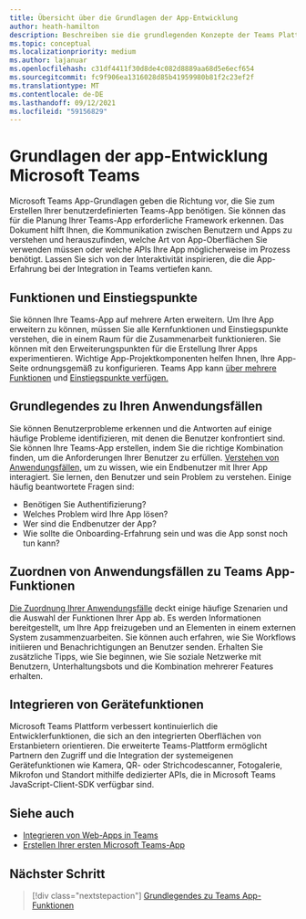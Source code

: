 ```yaml
---
title: Übersicht über die Grundlagen der App-Entwicklung
author: heath-hamilton
description: Beschreiben sie die grundlegenden Konzepte der Teams Plattformentwicklung.
ms.topic: conceptual
ms.localizationpriority: medium
ms.author: lajanuar
ms.openlocfilehash: c31df4411f30d8de4c082d8889aa68d5e6ecf654
ms.sourcegitcommit: fc9f906ea1316028d85b41959980b81f2c23ef2f
ms.translationtype: MT
ms.contentlocale: de-DE
ms.lasthandoff: 09/12/2021
ms.locfileid: "59156829"
---
```

# <a name="microsoft-teams-app-development-fundamentals"></a>Grundlagen der app-Entwicklung Microsoft Teams

Microsoft Teams App-Grundlagen geben die Richtung vor, die Sie zum Erstellen Ihrer benutzerdefinierten Teams-App benötigen. Sie können das für die Planung Ihrer Teams-App erforderliche Framework erkennen. Das Dokument hilft Ihnen, die Kommunikation zwischen Benutzern und Apps zu verstehen und herauszufinden, welche Art von App-Oberflächen Sie verwenden müssen oder welche APIs Ihre App möglicherweise im Prozess benötigt. Lassen Sie sich von der Interaktivität inspirieren, die die App-Erfahrung bei der Integration in Teams vertiefen kann.

## <a name="capabilities-and-entry-points"></a>Funktionen und Einstiegspunkte

Sie können Ihre Teams-App auf mehrere Arten erweitern. Um Ihre App erweitern zu können, müssen Sie alle Kernfunktionen und Einstiegspunkte verstehen, die in einem Raum für die Zusammenarbeit funktionieren. Sie können mit den Erweiterungspunkten für die Erstellung Ihrer Apps experimentieren. Wichtige App-Projektkomponenten helfen Ihnen, Ihre App-Seite ordnungsgemäß zu konfigurieren. Teams App kann [über mehrere Funktionen](../concepts/capabilities-overview.md) und [Einstiegspunkte verfügen.](../concepts/extensibility-points.md)

## <a name="understand-your-use-cases"></a>Grundlegendes zu Ihren Anwendungsfällen

Sie können Benutzerprobleme erkennen und die Antworten auf einige häufige Probleme identifizieren, mit denen die Benutzer konfrontiert sind. Sie können Ihre Teams-App erstellen, indem Sie die richtige Kombination finden, um die Anforderungen Ihrer Benutzer zu erfüllen. [Verstehen von Anwendungsfällen,](../concepts/design/understand-use-cases.md) um zu wissen, wie ein Endbenutzer mit Ihrer App interagiert. Sie lernen, den Benutzer und sein Problem zu verstehen. Einige häufig beantwortete Fragen sind:

* Benötigen Sie Authentifizierung?
* Welches Problem wird Ihre App lösen?
* Wer sind die Endbenutzer der App?
* Wie sollte die Onboarding-Erfahrung sein und was die App sonst noch tun kann?

## <a name="map-your-use-cases-to-teams-app-capabilities"></a>Zuordnen von Anwendungsfällen zu Teams App-Funktionen

[Die Zuordnung Ihrer Anwendungsfälle](../concepts/design/map-use-cases.md) deckt einige häufige Szenarien und die Auswahl der Funktionen Ihrer App ab. Es werden Informationen bereitgestellt, um Ihre App freizugeben und an Elementen in einem externen System zusammenzuarbeiten. Sie können auch erfahren, wie Sie Workflows initiieren und Benachrichtigungen an Benutzer senden. Erhalten Sie zusätzliche Tipps, wie Sie beginnen, wie Sie soziale Netzwerke mit Benutzern, Unterhaltungsbots und die Kombination mehrerer Features erhalten.

## <a name="integrate-device-capabilities"></a>Integrieren von Gerätefunktionen

Microsoft Teams Plattform verbessert kontinuierlich die Entwicklerfunktionen, die sich an den integrierten Oberflächen von Erstanbietern orientieren. Die erweiterte Teams-Plattform ermöglicht Partnern den Zugriff und die Integration der systemeigenen Gerätefunktionen wie Kamera, QR- oder Strichcodescanner, Fotogalerie, Mikrofon und Standort mithilfe dedizierter APIs, die in Microsoft Teams JavaScript-Client-SDK verfügbar sind. 

## <a name="see-also"></a>Siehe auch

* [Integrieren von Web-Apps in Teams](../samples/integrating-web-apps.md)
* [Erstellen Ihrer ersten Microsoft Teams-App](../build-your-first-app/build-first-app-overview.md) 

## <a name="next-step"></a>Nächster Schritt

> [!div class="nextstepaction"]
> [Grundlegendes zu Teams App-Funktionen](capabilities-overview.md)

